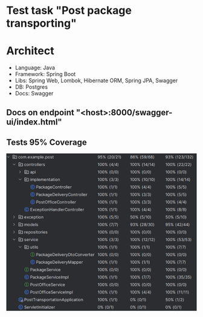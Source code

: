 # Test task "Post package transporting"

# Architect
- Language: Java
- Framework: Spring Boot
- Libs: Spring Web, Lombok, Hibernate ORM, Spring JPA, Swagger 
- DB: Postgres
- Docs: Swagger

## Docs on endpoint "\<host>:8000/swagger-ui/index.html"
## Tests 95% Coverage
<img src="image/tests.png">
